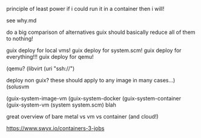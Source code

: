 principle of least power
if i could run it in a container then i will!


see why.md

do a big comparison of alternatives
guix should basically reduce all of them to nothing!

guix deploy for local vms!
guix deploy for system.scm!
guix deploy for everything!!!
guix deploy for qemu!


(qemu?
(libvirt
 (uri "ssh://")

deploy non guix? these should apply to any image in many cases...)
(solusvm

(guix-system-image-vm
(guix-system-docker
(guix-system-container
(guix-system-vm
 (system system.scm)
 blah

great overview of bare metal vs vm vs container (and cloud!)

https://www.swyx.io/containers-3-jobs

